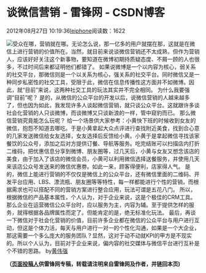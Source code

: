 
# 谈微信营销 - 雷锋网 - CSDN博客


2012年08月27日 10:19:36[leiphone](https://me.csdn.net/leiphone)阅读数：1622


![](http://www.leiphone.com/wp-content/uploads/2012/08/we-chat-150x150.jpg)受众在哪，营销就在哪。无论怎么说，那一亿多的用户就摆在那，这就是在微信上进行营销的价值所在。当然，就目前来说谈微信营销还不太成熟，但作为营销人，应该好好关注这个新事物，要知道在微博初期持质疑态度、不屑一顾的人也很多，不过时间后来都证明他们都错了。
如果说微博是一个以内容为核心，弱关系的社交平台，那微信则是一个以关系为核心，强关系的社交平台。同时微信又是一种同步私密性的社交工具，受限于此，微信在信息传播性这方面并不如微博。因此，就“目前”来说，这两种社交工具的玩法其实并不完全相同。
为什么我要强调“目前”呢？
是的，从微信的公众平台的开发以后，说微信营销的人越来越多了，但也因为如此，我发现许多人谈起微信营销，就只谈公众平台。这就跟许多谈社会化营销的人只谈微博，而谈微博又只谈新浪的一样，管中窥豹而已。
那么微信营销究竟能怎么玩呢？
给一个场景供大家参考：小黄快下班的时候收到女友的微信，抱怨不知道去哪吃。于是小黄拿起大众点评进行查找附近美食，找到合心意的几家发送微信给女友选择，女友选择后反馈给小黄。小黄于是拿起微信寻找该家餐饮的公众号，添加之后对方提供订餐、导航等服务。吃完结账可以扫描店内打折二维码，把优惠信息分享到微博、朋友圈等，过几天后，小黄与女友又想念该店的美食，由于加入了该店的微信会员，小黄可以利用微信选择送餐服务，并使用几天来该店公众号发送来的微信优惠劵。如此一来，顾客得便利，店家得人气。
是的，微信上能进行营销的不仅仅是微信上的公众平台，还有微信里面的二维码、开发平台应用、LBS、漂流瓶、朋友圈等等特性，每一样都能进行个性的营销，而根据需求也可以搭配不同的营销方案进行整合应用，玩法可谓是五花八门。
所以，根据微信的产品基本属性，个人认为，对于企业来说，这是个极佳的CRM工具。那么企业在运营微信公众平台时，应以服务为主，内容为辅。至于提供怎样的服务，就得根据各品牌属性而定了。但能肯定的是，绝无标准化玩法。
最后，再谈一下微信对于社会化营销的价值，目前许多企业都在微信的公众平台与用户进行互动，但这是个体力活，每天与用户进行一对一的个性化沟通，如果是一个大企业，那这需要一个多么庞大的服务团队？显然，这对于动不动就KPI的甲方是不现实的。所以个人认为，目前对于企业来说，偏内容的社交媒体与微信平台进行互补是个不错的思路。
by[黄伟强](http://weibo.com/hwq620?topnav=1&wvr=3.6&topsug=1)

**（****[页面投稿人](http://www.leiphone.com/author/%E9%A1%B5%E9%9D%A2%E6%8A%95%E7%A8%BF%E4%BA%BA)****供****雷锋网****专稿，转载请注明来自雷锋网及作者，并链回本页)**

